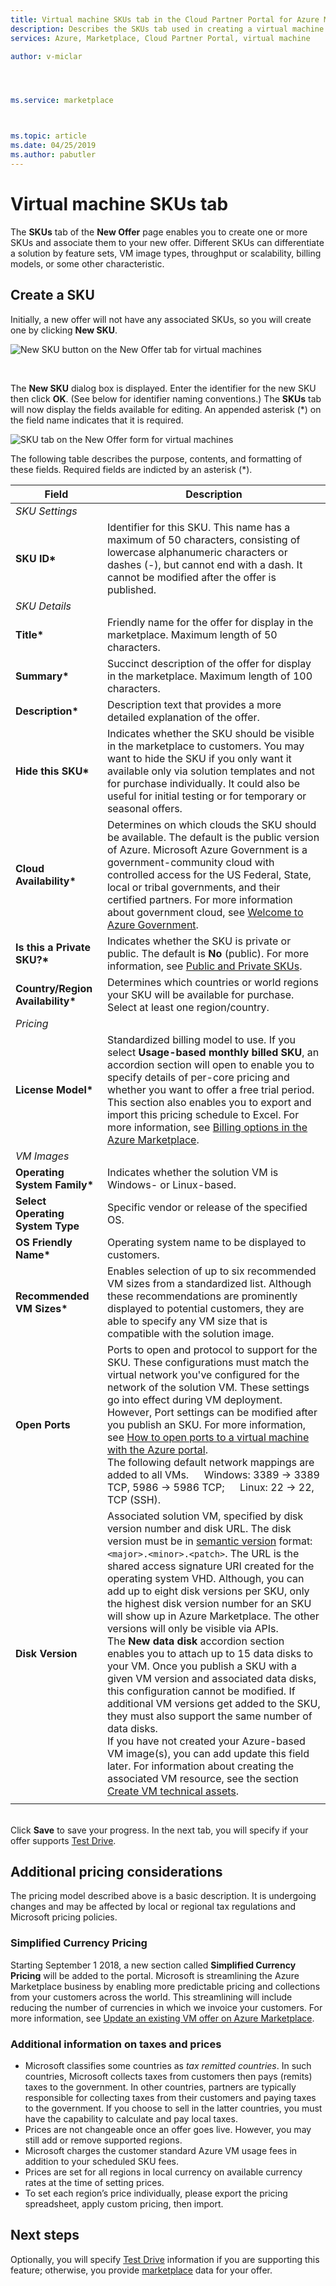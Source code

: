 ```yaml
---
title: Virtual machine SKUs tab in the Cloud Partner Portal for Azure Marketplace 
description: Describes the SKUs tab used in creating a virtual machine offer in the Azure Marketplace.
services: Azure, Marketplace, Cloud Partner Portal, virtual machine

author: v-miclar




ms.service: marketplace



ms.topic: article
ms.date: 04/25/2019
ms.author: pabutler
---
```


# Virtual machine SKUs tab

The **SKUs** tab of the **New Offer** page enables you to create one or more SKUs and associate them to your new offer.  Different SKUs can differentiate a solution by feature sets, VM image types, throughput or scalability, billing models, or some other characteristic.


## Create a SKU

Initially, a new offer will not have any associated SKUs, so you will create one by clicking **New SKU**.

![New SKU button on the New Offer tab for virtual machines](./media/publishvm_005.png)

<br/>

The **New SKU** dialog box is displayed.  Enter the identifier for the new SKU then click **OK**. (See below for identifier naming conventions.)  The **SKUs** tab will now display the fields available for editing.    An appended asterisk (*) on the field name indicates that it is required.

<!-- TD: This tab has been updated, now has "Old Pricing" and "Simplified Currency Pricing" sections"! -->

![SKU tab on the New Offer form for virtual machines](./media/publishvm_006.png)

The following table describes the purpose, contents, and formatting of these fields.  Required fields are indicted by an asterisk (*).

<!-- TD: I took a new screenshot, and the fields differ somewhat from description in the VM Pub Guide.  Needs review. -->

|  **Field**       |     **Description**                                                          |
|  ---------       |     ---------------                                                          |
|  *SKU Settings*   |    |
| **SKU ID\***       | Identifier for this SKU.  This name has a maximum of 50 characters, consisting of lowercase alphanumeric characters or dashes (-), but cannot end with a dash.  It cannot be modified after the offer is published.  |
|  *SKU Details*   |  |
| **Title\***        | Friendly name for the offer for display in the marketplace. Maximum length of 50 characters. |
| **Summary\***      | Succinct description of the offer for display in the marketplace. Maximum length of 100 characters. |
| **Description\***  | Description text that provides a more detailed explanation of the offer.  <!-- TD: max len/guidance? 3k characters -->  |
| **Hide this SKU\*** | Indicates whether the SKU should be visible in the marketplace to customers.  You may want to hide the SKU if you only want it available only via solution templates and not for purchase individually.  It could also be useful for initial testing or for temporary or seasonal offers. |
| **Cloud Availability\*** | Determines on which clouds the SKU should be available.  The default is the public version of Azure.  Microsoft Azure Government is a government-community cloud with controlled access for the US Federal, State, local or tribal governments, and their certified partners.  For more information about government cloud, see [Welcome to Azure Government](https://docs.microsoft.com/azure/azure-government/documentation-government-welcome). |
| **Is this a Private SKU?\*** | Indicates whether the SKU is private or public. The default is **No** (public).  For more information, see [Public and Private SKUs](../../cloud-partner-portal-orig/cloud-partner-portal-azure-private-skus.md). |
| **Country/Region Availability\*** | Determines which countries or world regions your SKU will be available for purchase. Select at least one region/country. <!-- TD: Is this parameter an AMP visibility control or a contractual one, or both? --> |  
|  *Pricing*   |  |
| **License Model\***| Standardized billing model to use.  If you select **Usage-based monthly billed SKU**, an accordion section will open to enable you to specify details of per-core pricing and whether you want to offer a free trial period.  This section also enables you to export and import this pricing schedule to Excel. For more information, see [Billing options in the Azure Marketplace](../../billing-options-azure-marketplace.md). | 
|  *VM Images*   |  |
| **Operating System Family\*** | Indicates whether the solution VM is Windows- or Linux-based. |
| **Select Operating System Type** | Specific vendor or release of the specified OS. |
| **OS Friendly Name\*** | Operating system name to be displayed to customers.  |
| **Recommended VM Sizes\*** | Enables selection of up to six recommended VM sizes from a standardized list.  Although these recommendations are prominently displayed to potential customers, they are able to specify any VM size that is compatible with the solution image. | 
| **Open Ports**| Ports to open and protocol to support for the SKU.  These configurations must match the virtual network you've configured for the network of the solution VM. These settings go into effect during VM deployment. However, Port settings can be modified after you publish an SKU. For more information, see [How to open ports to a virtual machine with the Azure portal](https://docs.microsoft.com/azure/virtual-machines/windows/nsg-quickstart-portal). <br/>The following default network mappings are added to all VMs. &emsp; Windows: 3389 -> 3389 TCP, 5986 -> 5986 TCP; &emsp; Linux: 22 -> 22, TCP (SSH). |
| **Disk Version**  | Associated solution VM, specified by disk version number and disk URL. The disk version must be in [semantic version](https://semver.org/) format: `<major>.<minor>.<patch>`.  The URL is the shared access signature URI created for the operating system VHD.  Although, you can add up to eight disk versions per SKU, only the highest disk version number for an SKU will show up in Azure Marketplace. The other versions will only be visible via APIs.  <!--TD: Add more specific link to API --> <br/> The **New data disk** accordion section enables you to attach up to 15 data disks to your VM.  Once you publish a SKU with a given VM version and associated data disks, this configuration cannot be modified.  If additional VM versions get added to the SKU, they must also support the same number of data disks. <br/> If you have not created your Azure-based VM image(s), you can add update this field later.  For information about creating the associated VM resource, see the section [Create VM technical assets](./cpp-create-technical-assets.md).  
|  |  |

<!-- TD: The CPP UX warning msg indicates that underscores are also supported in these SKU IDs. I suspect this might be true for other identifiers. --> 

<br/> Click **Save** to save your progress. In the next tab, you will specify if your offer supports [Test Drive](./cpp-test-drive-tab.md).


## Additional pricing considerations

The pricing model described above is a basic description.  It is undergoing changes and may be affected by local or regional tax regulations and Microsoft pricing policies. 

### Simplified Currency Pricing

Starting September 1 2018, a new section called **Simplified Currency Pricing** will be added to the portal. Microsoft is streamlining the Azure Marketplace business by enabling more predictable pricing and collections from your customers across the world. This streamlining will include reducing the number of currencies in which we invoice your customers.  For more information, see [Update an existing VM offer on Azure Marketplace](./cpp-update-existing-offer.md).


### Additional information on taxes and prices

* Microsoft classifies some countries as *tax remitted countries*.  In such countries, Microsoft collects taxes from customers then pays (remits) taxes to the government.  In other countries, partners are typically responsible for collecting taxes from their customers and paying taxes to the government. If you choose to sell in the latter countries, you must have the capability to calculate and pay local taxes.  <!-- TD: Find a good reference on taxing policies. The best I found was in the UWP section: https://docs.microsoft.com/windows/uwp/publish/tax-details-for-paid-apps -->
* Prices are not changeable once an offer goes live. However, you may still add or remove supported regions. 
* Microsoft charges the customer standard Azure VM usage fees in addition to your scheduled SKU fees.
* Prices are set for all regions in local currency on available currency rates at the time of setting prices.  <!-- TD: Meaning? - Offer created, published, other? -->
* To set each region’s price individually, please export the pricing spreadsheet, apply custom pricing, then import. 


## Next steps

Optionally, you will specify [Test Drive](./cpp-test-drive-tab.md) information if you are supporting this feature; otherwise, you provide [marketplace](./cpp-marketplace-tab.md) data for your offer.

